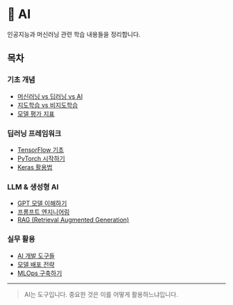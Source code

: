 # 🤖 AI

인공지능과 머신러닝 관련 학습 내용들을 정리합니다.

## 목차

### 기초 개념
- [머신러닝 vs 딥러닝 vs AI](./ml-dl-ai.md)
- [지도학습 vs 비지도학습](./supervised-unsupervised.md)
- [모델 평가 지표](./evaluation-metrics.md)

### 딥러닝 프레임워크
- [TensorFlow 기초](./tensorflow-basics.md)
- [PyTorch 시작하기](./pytorch-getting-started.md)
- [Keras 활용법](./keras-usage.md)

### LLM & 생성형 AI
- [GPT 모델 이해하기](./understanding-gpt.md)
- [프롬프트 엔지니어링](./prompt-engineering.md)
- [RAG (Retrieval Augmented Generation)](./rag-system.md)

### 실무 활용
- [AI 개발 도구들](./ai-dev-tools.md)
- [모델 배포 전략](./model-deployment.md)
- [MLOps 구축하기](./mlops.md)

---

> AI는 도구입니다. 중요한 것은 이를 어떻게 활용하느냐입니다.